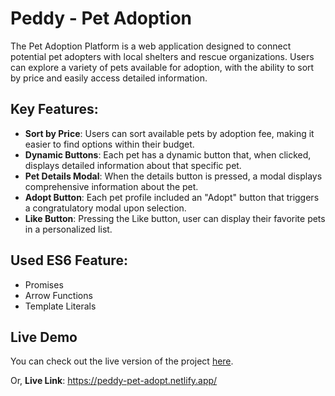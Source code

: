 # Peddy - Pet Adoption

The Pet Adoption Platform is a web application designed to connect potential pet adopters with local shelters and rescue organizations. Users can explore a variety of pets available for adoption, with the ability to sort by price and easily access detailed information.

## Key Features:

- **Sort by Price**: Users can sort available pets by adoption fee, making it easier to find options within their budget.
- **Dynamic Buttons**: Each pet has a dynamic button that, when clicked, displays detailed information about that specific pet.
- **Pet Details Modal**: When the details button is pressed, a modal displays comprehensive information about the pet.
- **Adopt Button**: Each pet profile included an "Adopt" button that triggers a congratulatory modal upon selection.
- **Like Button**: Pressing the Like button, user can display their favorite pets in a personalized list.

## Used ES6 Feature:

- Promises
- Arrow Functions
- Template Literals

## Live Demo

You can check out the live version of the project [here](https://peddy-pet-adopt.netlify.app/).

Or, **Live Link**: https://peddy-pet-adopt.netlify.app/
